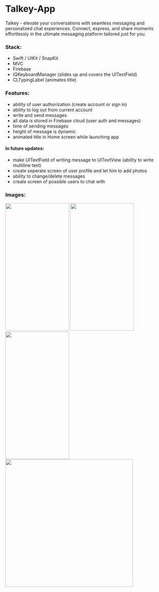 # Talkey-App
Talkey - elevate your conversations with seamless messaging and personalized chat experiences. Connect, express, and share moments effortlessly in the ultimate messaging platform tailored just for you.

### Stack:
- Swift / UIKit / SnapKit
- MVC
- Firebase
- IQKeyboardManager (slides up and covers the UITextField)
- CLTypingLabel (animates title)

### Features:
- ability of user authorization (create account or sign in)
- ability to log out from current account
- write and send messages
- all data is stored in Firebase cloud (user auth and messages)
- time of sending messages
- height of message is dynamic
- animated title in Home screen while launching app

#### In future updates:
- make UITextField of writing message to UITextView (ability to write multiline text)
- create seperate screen of user profile and let him to add photos
- ability to change/delete messages
- create screen of possible users to chat with

### Images:

<img src="https://github.com/Myawk0/Talkey-App/assets/89804841/215df882-8eaf-4cde-bce2-e0d8b0096594" width="200" height="400"/> 

<img src="https://github.com/Myawk0/Talkey-App/assets/89804841/fd70964e-0420-431b-bd1c-9ea4622c002a" width="200" height="400"/>

<img src="https://github.com/Myawk0/Talkey-App/assets/89804841/9c91a834-1b93-4dc8-993a-3ea923ed00ac" width="200" height="400"/>

<img src="https://github.com/Myawk0/Talkey-App/assets/89804841/ff4ae204-ba80-443a-bd47-5a28f5c04053" width="400" height="400"/>
 
